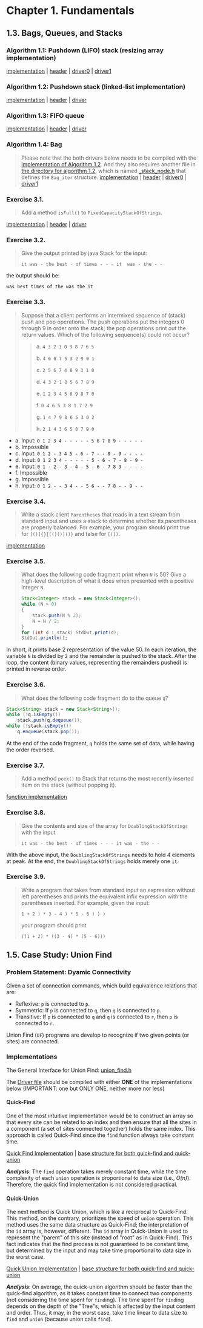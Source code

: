 # Chapter 1. Fundamentals

## 1.3. Bags, Queues, and Stacks

### Algorithm 1.1: Pushdown (LIFO) stack (resizing array implementation)
[implementation](algo_1p1/stack.c) | [header](algo_1p1/stack.h)
| [driver0](algo_1p1/driver.c) | [driver1](algo_1p1/drive1.c)

### Algorithm 1.2: Pushdown stack (linked-list implementation)
[implementation](algo_1p2/stack.c) | [header](algo_1p2/stack.h)
| [driver](algo_1p2/driver.c)

### Algorithm 1.3: FIFO queue
[implementation](algo_1p3/queue.c) | [header](algo_1p3/queue.h)
| [driver](algo_1p3/driver.c)

### Algorithm 1.4: Bag
> Please note that the both drivers below needs to be compiled with the 
  [implementation of Algorithm 1.2](algo_1p2/stack.c). And they also requires 
  another file in [the directory for algorithm 1.2](algo_1p2), which is named 
  [_stack_node.h](algo_1p2/_stack_node.h) that defines the `Bag_iter` structure.
[implementation](algo_1p4/bag.c) | [header](algo_1p4/bag.h)
| [driver0](algo_1p4/driver.c) | [driver1](algo_1p4/driver1.h)

### Exercise 3.1.
> Add a method `isFull()` to `FixedCapacityStackOfStrings`.

[implementation](ex3p1/fixCapStack.c) | [header](ex3p1/fixCapStack.h)
| [driver](ex3p1/driver.c)

### Exercise 3.2.
> Give the output printed by java Stack for the input:
> ```terminal
> it was - the best - of times - - - it  was - the - -
> ```
the output should be:
```terminal
was best times of the was the it
```

### Exercise 3.3.
> Suppose that a client performs an intermixed sequence of (stack) push and pop 
  operations. The push operations put the integers 0 through 9 in order onto the stack; 
  the pop operations print out the return values. Which of the following sequence(s) could 
  not occur?
>> a. `4 3 2 1 0 9 8 7 6 5`
>>
>> b. `4 6 8 7 5 3 2 9 0 1`
>>
>> c. `2 5 6 7 4 8 9 3 1 0`
>>
>> d. `4 3 2 1 0 5 6 7 8 9`
>>
>> e. `1 2 3 4 5 6 9 8 7 0`
>>
>> f. `0 4 6 5 3 8 1 7 2 9`
>>
>> g. `1 4 7 9 8 6 5 3 0 2`
>>
>> h. `2 1 4 3 6 5 8 7 9 0`

- a. Input: `0 1 2 3 4 - - - - - 5 6 7 8 9 - - - - -`
- b. Impossible
- c. Input: `0 1 2 - 3 4 5 - 6 - 7 - - 8 - 9 - - - -`
- d. Input: `0 1 2 3 4 - - - - - 5 - 6 - 7 - 8 - 9 -`
- e. Input: `0 1 - 2 - 3 - 4 - 5 - 6 - 7 8 9 - - - -`
- f. Impossible
- g. Impossible
- h. Input: `0 1 2 - - 3 4 - - 5 6 - - 7 8 - - 9 - -`

### Exercise 3.4.
> Write a stack client `Parentheses` that reads in a text stream from standard input and 
  uses a stack to determine whether its parentheses are properly balanced. For example, 
  your program should print true for `[()]{}{[()()]()}` and false for `[(])`.

[implementation](ex3p4/main.c)

### Exercise 3.5.
> What does the following code fragment print when `N` is 50? Give a high-level 
  description of what it does when presented with a positive integer `N`.
> ```java
> Stack<Integer> stack = new Stack<Integer>();
> while (N > 0)
> {
>     stack.push(N % 2);
>     N = N / 2;
> }
> for (int d : stack) StdOut.print(d);
> StdOut.println();
> ```

In short, it prints base 2 representation of the value 50.
In each iteration, the variable `N` is divided by `2` and the remainder is pushed to the 
stack. After the loop, the content (binary values, representing the remainders pushed) is 
printed in reverse order.

### Exercise 3.6.
> What does the following code fragment do to the queue `q`?
```java
Stack<String> stack = new Stack<String>();
while (!q.isEmpty())
    stack.push(q.dequeue());
while (!stack.isEmpty())
    q.enqueue(stack.pop());
```

At the end of the code fragment, `q` holds the same set of data, while having the order 
reversed.

### Exercise 3.7.
> Add a method `peek()` to Stack that returns the most recently inserted item on the stack 
  (without popping it).

[function implementation](ex3p7/peek.h)

### Exercise 3.8.
> Give the contents and size of the array for `DoublingStackOfStrings` with the input
> ```terminal
> it was - the best - of times - - - it was - the - -
> ```

With the above input, the `DoublingStackOfStrings` needs to hold 4 elements at peak.
At the end, the `DoublingStackOfStrings` holds merely one `it`.

### Exercise 3.9.
> Write a program that takes from standard input an expression without left parentheses 
  and prints the equivalent infix expression with the parentheses inserted. For example, 
  given the input:
> ```terminal
> 1 + 2 ) * 3 - 4 ) * 5 - 6 ) ) )
> ```
> your program should print
> ```terminal
> ((1 + 2) * ((3 - 4) * (5 - 6)))
> ```

## 1.5. Case Study: Union Find
### Problem Statement: Dyamic Connectivity
Given a set of connection commands, which build equivalence relations that are:
- Reflexive: `p` is connected to `p`.
- Symmetric: If `p` is connected to `q`, then `q` is connected to `p`.
- Transitive: If `p` is connected to `q` and `q` is connected to `r`, then `p` is 
  connected to `r`.

Union Find (`UF`) programs are develop to recognize if two given points (or sites) 
are connected.

### Implementations
The General Interface for Union Find: [union_find.h](union_find/union_find.h)

The [Driver file](union_find/driver.c) should be compiled with either **ONE** of the 
implementations below (IMPORTANT: one but ONLY ONE, neither more nor less)

#### Quick-Find
One of the most intuitive implementation would be to construct an array so that every 
site can be related to an index and then ensure that all the sites in a component (a set 
of sites connected together) holds the same index. This approach is called Quick-Find 
since the `find` function always take constant time.

[Quick Find Implementation](union_find/quick_find.c)
| [base structure for both quick-find and quick-union](union_find/base_structure.h)

***Analysis***: The `find` operation takes merely constant time, while the time complexity
of each `union` operation is proportional to data size (i.e., *O(n)*). Therefore, the 
quick find implementation is not considered practical.

#### Quick-Union
The next method is Quick Union, which is like a reciprocal to Quick-Find. This method, 
on the contrary, prioritizes the speed of `union` operation. This method uses the same 
data structure as Quick-Find; the interpretation of the `id` array is, however, 
different. The `id` array in Quick-Union is used to represent the "parent" of this site 
(instead of "root" as in Quick-Find). This fact indicates that the find process is not 
guaranteed to be constant time, but determined by the input and may take time 
proportional to data size in the worst case.

[Quick Union Implementation](union_find/quick_union.c)
| [base structure for both quick-find and quick-union](union_find/base_structure.h)

***Analysis***: On average, the quick-union algorithm should be faster than the quick-find 
algorithm, as it takes constant time to connect two components (not considering the time 
spent for `find`ing). The time spent for `find`ing depends on the depth of the "Tree"s, 
which is affected by the input content and order. Thus, it may, in the worst case, take 
time linear to data size to `find` and `union` (because union calls `find`).

